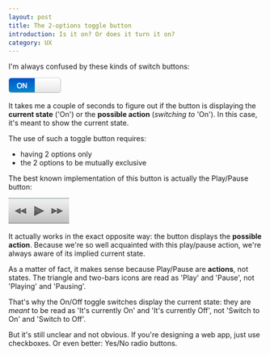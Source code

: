```yaml
---
layout: post
title: The 2-options toggle button
introduction: Is it on? Or does it turn it on?
category: UX
---
```


I'm always confused by these kinds of switch buttons:

![2-options toggle button](/i/toggle-button.png)

It takes me a couple of seconds to figure out if the button is displaying the **current state** ('On') or the **possible action** (*switching to* 'On'). In this case, it's meant to show the current state.

The use of such a toggle button requires:

* having 2 options only
* the 2 options to be mutually exclusive

The best known implementation of this button is actually the Play/Pause button:

![Play/Pause button](/i/play-pause-button.png)

It actually works in the exact opposite way: the button displays the **possible action**. Because we're so well acquainted with this play/pause action, we're always aware of its implied current state.

As a matter of fact, it makes sense because Play/Pause are **actions**, not states. The triangle and two-bars icons are read as 'Play' and 'Pause', not 'Playing' and 'Pausing'.

That's why the On/Off toggle switches display the current state: they are *meant* to be read as 'It's currently On' and 'It's currently Off', not 'Switch to On' and 'Switch to Off'.

But it's still unclear and not obvious. If you're designing a web app, just use checkboxes. Or even better: Yes/No radio buttons.


